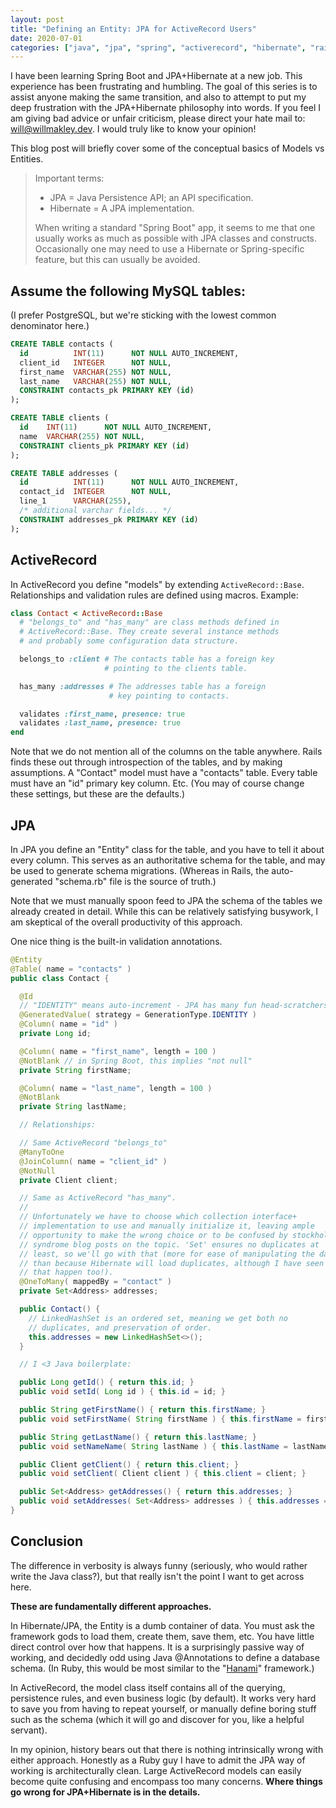 ```yaml
---
layout: post
title: "Defining an Entity: JPA for ActiveRecord Users"
date: 2020-07-01
categories: ["java", "jpa", "spring", "activerecord", "hibernate", "rails"]
---
```


I have been learning Spring Boot and JPA+Hibernate at a new job. This experience has been frustrating and humbling. The goal of this series is to assist anyone making the same transition, and also to attempt to put my deep frustration with the JPA+Hibernate philosophy into words. If you feel I am giving bad advice or unfair criticism, please direct your hate mail to: [will@willmakley.dev](will@willmakley.dev). I would truly like to know your opinion!

This blog post will briefly cover some of the conceptual basics of Models vs Entities. 

> Important terms:
> * JPA = Java Persistence API; an API specification.
> * Hibernate = A JPA implementation.
>
> When writing a standard "Spring Boot" app, it seems to me that one usually
> works as much as possible with JPA classes and constructs. Occasionally one
> may need to use a Hibernate or Spring-specific feature, but this can usually
> be avoided.

## Assume the following MySQL tables:

(I prefer PostgreSQL, but we're sticking with the lowest common denominator here.)

```sql
CREATE TABLE contacts (
  id          INT(11)      NOT NULL AUTO_INCREMENT,
  client_id   INTEGER      NOT NULL,
  first_name  VARCHAR(255) NOT NULL,
  last_name   VARCHAR(255) NOT NULL,
  CONSTRAINT contacts_pk PRIMARY KEY (id)
);

CREATE TABLE clients (
  id    INT(11)      NOT NULL AUTO_INCREMENT,
  name  VARCHAR(255) NOT NULL,
  CONSTRAINT clients_pk PRIMARY KEY (id)
);

CREATE TABLE addresses (
  id          INT(11)      NOT NULL AUTO_INCREMENT,
  contact_id  INTEGER      NOT NULL,
  line_1      VARCHAR(255),
  /* additional varchar fields... */
  CONSTRAINT addresses_pk PRIMARY KEY (id)
);
```

## ActiveRecord

In ActiveRecord you define "models" by extending `ActiveRecord::Base`. Relationships and validation rules are defined using macros. Example:

```ruby
class Contact < ActiveRecord::Base
  # "belongs_to" and "has_many" are class methods defined in
  # ActiveRecord::Base. They create several instance methods
  # and probably some configuration data structure.

  belongs_to :client # The contacts table has a foreign key
                     # pointing to the clients table.

  has_many :addresses # The addresses table has a foreign
                      # key pointing to contacts.

  validates :first_name, presence: true
  validates :last_name, presence: true
end
```

Note that we do not mention all of the columns on the table anywhere. Rails finds these out through introspection of the tables, and by making assumptions. A "Contact" model must have a "contacts" table. Every table must have an "id" primary key column. Etc. (You may of course change these settings, but these are the defaults.)

## JPA

In JPA you define an "Entity" class for the table, and you have to tell it about every column. This serves as an authoritative schema for the table, and may be used to generate schema migrations. (Whereas in Rails, the auto-generated "schema.rb" file is the source of truth.)

Note that we must manually spoon feed to JPA the schema of the tables we already created in detail. While this can be relatively satisfying busywork, I am skeptical of the overall productivity of this approach.

One nice thing is the built-in validation annotations.

```java
@Entity
@Table( name = "contacts" )
public class Contact {

  @Id
  // "IDENTITY" means auto-increment - JPA has many fun head-scratchers!
  @GeneratedValue( strategy = GenerationType.IDENTITY )
  @Column( name = "id" )                               
  private Long id;

  @Column( name = "first_name", length = 100 )
  @NotBlank // in Spring Boot, this implies "not null"
  private String firstName;

  @Column( name = "last_name", length = 100 )
  @NotBlank
  private String lastName;

  // Relationships:

  // Same ActiveRecord "belongs_to"
  @ManyToOne
  @JoinColumn( name = "client_id" )
  @NotNull
  private Client client;

  // Same as ActiveRecord "has_many".
  //
  // Unfortunately we have to choose which collection interface+
  // implementation to use and manually initialize it, leaving ample
  // opportunity to make the wrong choice or to be confused by stockholm
  // syndrome blog posts on the topic. 'Set' ensures no duplicates at
  // least, so we'll go with that (more for ease of manipulating the data
  // than because Hibernate will load duplicates, although I have seen
  // that happen too!).
  @OneToMany( mappedBy = "contact" )
  private Set<Address> addresses;

  public Contact() {
    // LinkedHashSet is an ordered set, meaning we get both no
    // duplicates, and preservation of order.
    this.addresses = new LinkedHashSet<>();
  }

  // I <3 Java boilerplate:

  public Long getId() { return this.id; }
  public void setId( Long id ) { this.id = id; }

  public String getFirstName() { return this.firstName; }
  public void setFirstName( String firstName ) { this.firstName = firstName; }

  public String getLastName() { return this.lastName; }
  public void setNameName( String lastName ) { this.lastName = lastName; }

  public Client getClient() { return this.client; }
  public void setClient( Client client ) { this.client = client; }

  public Set<Address> getAddresses() { return this.addresses; }
  public void setAddresses( Set<Address> addresses ) { this.addresses = addresses; }
}
```

## Conclusion

The difference in verbosity is always funny (seriously, who would rather write the Java class?), but that really isn't the point I want to get across here.

**These are fundamentally different approaches.**

In Hibernate/JPA, the Entity is a dumb container of data. You must ask the framework gods to load them, create them, save them, etc. You have little direct control over how that happens. It is a surprisingly passive way of working, and decidedly odd using Java @Annotations to define a database schema. (In Ruby, this would be most similar to the "[Hanami][hanami]" framework.)

In ActiveRecord, the model class itself contains all of the querying, persistence rules, and even business logic (by default). It works very hard to save you from having to repeat yourself, or manually define boring stuff such as the schema (which it will go and discover for you, like a helpful servant).

In my opinion, history bears out that there is nothing intrinsically wrong with either approach. Honestly as a Ruby guy I have to admit the JPA way of working is architecturally clean. Large ActiveRecord models can easily become quite confusing and encompass too many concerns. **Where things go wrong for JPA+Hibernate is in the details.**

[hanami]: https://hanamirb.org/
